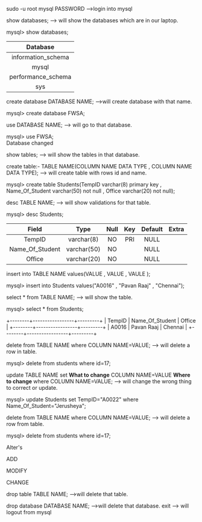 sudo -u root mysql
PASSWORD -->login into mysql

show databases; --> will show the databases which are in our laptop.

mysql> show databases;

| Database           |
|:------------------:|
| information_schema |                  --> Default databases in laptop.
| mysql              |
| performance_schema |
| sys                |


create database DATABASE NAME; -->will create database with that name.

mysql> create database FWSA;

use  DATABASE NAME; --> will go to that database. 

mysql> use FWSA;                    
Database changed                          

show tables; --> will show the tables in that database.


create table:- TABLE NAME(COLUMN NAME DATA TYPE , COLUMN NAME DATA TYPE);  --> will create table with rows id and name.

mysql> create table Students(TempID varchar(8) primary key  , Name_Of_Student varchar(50) not null , Office varchar(20) not null);

desc TABLE NAME; --> will show validations for that table.

mysql> desc Students;

| Field           | Type        | Null | Key | Default | Extra |
|:---------------:|:-----------:|:----:|:---:|:-------:|:-----:|
| TempID          | varchar(8)  | NO   | PRI | NULL    |       |
| Name_Of_Student | varchar(50) | NO   |     | NULL    |       |
| Office          | varchar(20) | NO   |     | NULL    |       |


insert into TABLE NAME values(VALUE , VALUE , VAULE );
 
mysql> insert into Students values("A0016" , "Pavan Raaj" , "Chennai");

select * from TABLE NAME; --> will show the table.

mysql> select * from Students;

+--------+-----------------+---------+
| TempID | Name_Of_Student | Office  |
+--------+-----------------+---------+
| A0016  | Pavan Raaj      | Chennai |
+--------+-----------------+---------+

delete from TABLE NAME where COLUMN NAME=VALUE; --> will delete a row in table.

mysql> delete from students where id=17;

update TABLE NAME set __What to change__ COLUMN NAME=VALUE __Where to change__ where COLUMN NAME=VALUE; --> will change the wrong thing to correct or update.

mysql> update Students set TempID="A0022" where Name_Of_Student="Jerusheya";


delete from TABLE NAME where COLUMN NAME=VALUE;  --> will delete a row from table.

mysql> delete from students where id=17;


Alter's

ADD

MODIFY

CHANGE

drop table TABLE NAME; -->will delete that table.

drop database DATABASE NAME; -->will delete that database.
exit --> will logout from mysql
